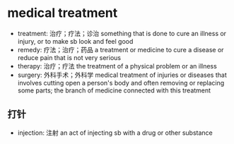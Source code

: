 # medical treatment

- treatment: 治疗；疗法；诊治 something that is done to cure an illness or injury, or to make sb look and feel good
- remedy: 疗法；治疗；药品 a treatment or medicine to cure a disease or reduce pain that is not very serious
- therapy: 治疗；疗法 the treatment of a physical problem or an illness
- surgery: 外科手术；外科学 medical treatment of injuries or diseases that involves cutting open a person's body and often removing or replacing some parts; the branch of medicine connected with this treatment

## 打针

- injection: 注射 an act of injecting sb with a drug or other substance
